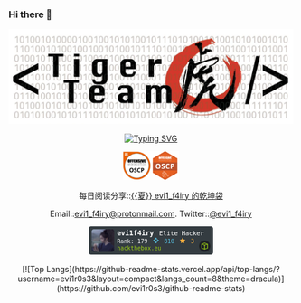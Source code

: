 ### Hi there 👋

<p align="center">
<img src="1500x500.jpeg">
</p>

<p align="center">
<a href="https://git.io/typing-svg"><img src="https://readme-typing-svg.demolab.com?font=Fira+Code&pause=1000&color=FF00FF&background=FF52BC00&width=610&lines=不+疯+魔+，+不+成+活。" alt="Typing SVG" /></a>
</p>

<p align="center">
<img src="PWK-OSCP-badge.png" width="10%"><img src="1644595125124808271808325719972.png" width="10%">
</p>

<p align="center">
  每日阅读分享::<a href="https://t.me/evi1_f4iry">{{夏}} evi1_f4iry 的乾坤袋</a>
</p>
<p align="center">
  Email::<a href="mailto:evi1_f4iry@protonmail.com">evi1_f4iry@protonmail.com</a>.   Twitter::<a href="https://twitter.com/evi1_f4iry">@evi1_f4iry</a>
</p>

<p align="center">
<img src="454091.png" alt="Hack The Box">
</p>

</p>
<p align="center">
[![Top Langs](https://github-readme-stats.vercel.app/api/top-langs/?username=evi1r0s3&layout=compact&langs_count=8&theme=dracula)](https://github.com/evi1r0s3/github-readme-stats)
</p>
